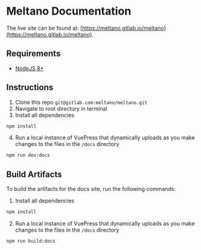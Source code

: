 # Meltano Documentation

The live site can be found at: [https://meltano.gitlab.io/meltano](https://meltano.gitlab.io/meltano).

## Requirements

- [NodeJS 8+](https://nodejs.org/)

## Instructions

1. Clone this repo `git@gitlab.com:meltano/meltano.git`
1. Navigate to root directory in terminal
1. Install all dependencies
```bash
npm install
```
4. Run a local instance of VuePress that dynamically uploads as you make changes to the files in the `/docs` directory
```bash
npm run dev:docs
```

## Build Artifacts

To build the artifacts for the docs site, run the following commands:

1. Install all dependencies
```bash
npm install
```
2. Run a local instance of VuePress that dynamically uploads as you make changes to the files in the `/docs` directory
```bash
npm run build:docs
```

